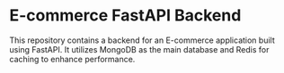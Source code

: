 # E-commerce FastAPI Backend

This repository contains a backend for an E-commerce application built using FastAPI. It utilizes MongoDB as the main database and Redis for caching to enhance performance.

